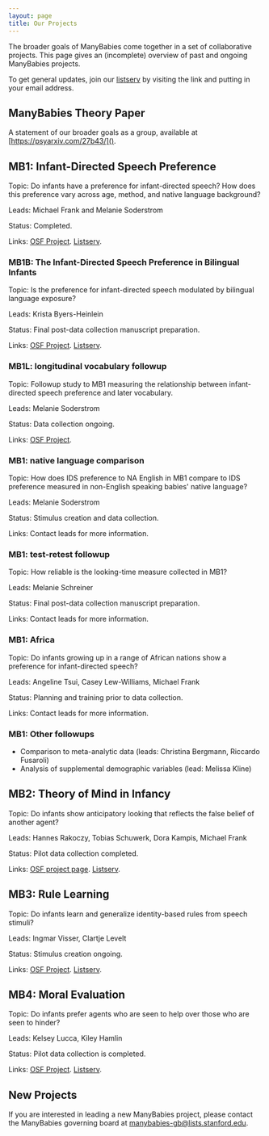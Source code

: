 ```yaml
---
layout: page
title: Our Projects
---
```



The broader goals of ManyBabies come together in a set of collaborative projects. This page gives an (incomplete) overview of past and ongoing ManyBabies projects. 

To get general updates, join our [listserv](https://mailman.stanford.edu/mailman/listinfo/manybabies) by visiting the link and putting in your email address.

## ManyBabies Theory Paper

A statement of our broader goals as a group, available at [https://psyarxiv.com/27b43/]().

## MB1: Infant-Directed Speech Preference

Topic: Do infants have a preference for infant-directed speech? How does this preference vary across age, method, and native language background?

Leads: Michael Frank and Melanie Soderstrom

Status: Completed.

Links: [OSF Project](https://osf.io/re95x/). [Listserv](https://mailman.stanford.edu/mailman/listinfo/manybabies1).

### MB1B: The Infant-Directed Speech Preference in Bilingual Infants

Topic: Is the preference for infant-directed speech modulated by bilingual language exposure?

Leads: Krista Byers-Heinlein

Status: Final post-data collection manuscript preparation. 

Links: [OSF Project](https://osf.io/zauhq/). [Listserv](https://groups.google.com/forum/#!forum/manybabies-bilingual).

### MB1L: longitudinal vocabulary followup

Topic: Followup study to MB1 measuring the relationship between infant-directed speech preference and later vocabulary.

Leads: Melanie Soderstrom

Status: Data collection ongoing.

Links: [OSF Project](https://osf.io/2qamd/). 

### MB1: native language comparison 

Topic: How does IDS preference to NA English in MB1 compare to IDS preference measured in non-English speaking babies' native language?

Leads: Melanie Soderstrom

Status: Stimulus creation and data collection.

Links: Contact leads for more information.

### MB1: test-retest followup

Topic: How reliable is the looking-time measure collected in MB1? 

Leads: Melanie Schreiner

Status: Final post-data collection manuscript preparation. 

Links: Contact leads for more information.

### MB1: Africa

Topic: Do infants growing up in a range of African nations show a preference for infant-directed speech?

Leads: Angeline Tsui, Casey Lew-Williams, Michael Frank

Status: Planning and training prior to data collection.

Links: Contact leads for more information.

### MB1: Other followups

* Comparison to meta-analytic data (leads: Christina Bergmann, Riccardo Fusaroli)
* Analysis of supplemental demographic variables (lead: Melissa Kline)

## MB2: Theory of Mind in Infancy

Topic: Do infants show anticipatory looking that reflects the false belief of another agent?

Leads: Hannes Rakoczy, Tobias Schuwerk, Dora Kampis, Michael Frank

Status: Pilot data collection completed.

Links: [OSF project page](https://osf.io/jmuvd/). [Listserv](https://mailman.stanford.edu/mailman/listinfo/manybabies2).

## MB3: Rule Learning

Topic: Do infants learn and generalize identity-based rules from speech stimuli?

Leads: Ingmar Visser, Clartje Levelt

Status: Stimulus creation ongoing. 

Links: [OSF Project](https://osf.io/kqu9v/). [Listserv](https://mailman.stanford.edu/mailman/listinfo/manybabies3).

## MB4: Moral Evaluation

Topic: Do infants prefer agents who are seen to help over those who are seen to hinder?

Leads: Kelsey Lucca, Kiley Hamlin

Status: Pilot data collection is completed.

Links: [OSF Project](https://osf.io/xe2pj/). [Listserv](https://mailman.stanford.edu/mailman/listinfo/manybabies4).

## New Projects

If you are interested in leading a new ManyBabies project, please contact the ManyBabies governing board at [manybabies-gb@lists.stanford.edu](mailto://manybabies-gb@lists.stanford.edu).
